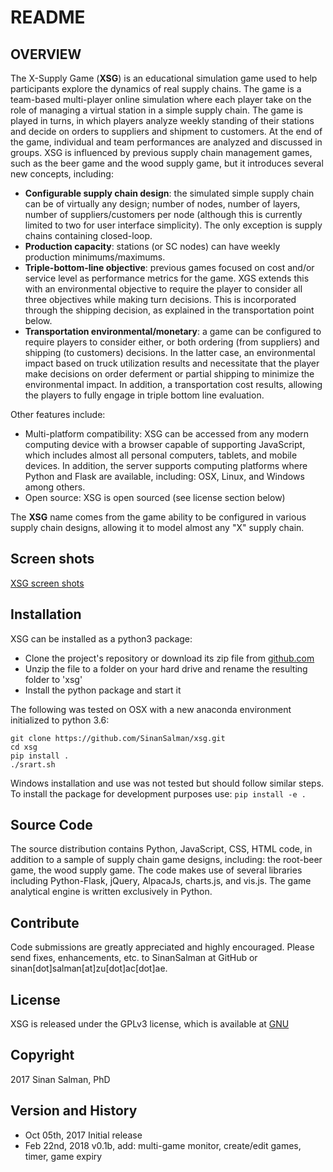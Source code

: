 # README #

## OVERVIEW ##
The X-Supply Game (**XSG**) is an educational simulation game used to help participants explore the dynamics of real supply chains. The game is a team-based multi-player online simulation where each player take on the role of managing a virtual station in a simple supply chain. The game is played in turns, in which players analyze weekly standing of their stations and decide on orders to suppliers and shipment to customers. At the end of the game, individual and team performances are analyzed and discussed in groups.
XSG is influenced by previous supply chain management games, such as the beer game and the wood supply game, but it introduces several new concepts, including:

*   **Configurable supply chain design**: the simulated simple supply chain can be of virtually any design; number of nodes, number of layers, number of suppliers/customers per node (although this is currently limited to two for user interface simplicity). The only exception is supply chains containing closed-loop.
*   **Production capacity**: stations (or SC nodes) can have weekly production minimums/maximums.
*   **Triple-bottom-line objective**: previous games focused on cost and/or service level as performance metrics for the game. XGS extends this with an environmental objective to require the player to consider all three objectives while making turn decisions. This is incorporated through the shipping decision, as explained in the transportation point below.
*   **Transportation environmental/monetary**: a game can be configured to require players to consider either, or both ordering (from suppliers) and shipping (to customers) decisions. In the latter case, an environmental impact based on truck utilization results and necessitate that the player make decisions on order deferment or partial shipping to minimize the environmental impact. In addition, a transportation cost results, allowing the players to fully engage in triple bottom line evaluation.

Other features include:

*   Multi-platform compatibility: XSG can be accessed from any modern computing device with a browser capable of supporting JavaScript, which includes almost all personal computers, tablets, and mobile devices. In addition, the server supports computing platforms where Python and Flask are available, including: OSX, Linux, and Windows among others.
*   Open source: XSG is open sourced (see license section below)

The **XSG** name comes from the game ability to be configured in various supply chain designs, allowing it to model almost any "X" supply chain.

## Screen shots ##
[XSG screen shots](https://sinansalman.github.io/xsg/docs/screenshots.html)

## Installation ##
XSG can be installed as a python3 package:

*   Clone the project's repository or download its zip file from [github.com](https://sinansalman.github.io/xsg/)
*   Unzip the file to a folder on your hard drive and rename the resulting folder to 'xsg'
*   Install the python package and start it

The following was tested on OSX with a new anaconda environment initialized to python 3.6:

```
git clone https://github.com/SinanSalman/xsg.git
cd xsg
pip install .
./srart.sh
```

Windows installation and use was not tested but should follow similar steps. To install the package for development purposes use: ```pip install -e .```

## Source Code ##
The source distribution contains Python, JavaScript, CSS, HTML code, in addition to a sample of supply chain game designs, including: the root-beer game, the wood supply game. The code makes use of several libraries including Python-Flask, jQuery, AlpacaJs, charts.js, and vis.js. The game analytical engine is written exclusively in Python.

## Contribute ##
Code submissions are greatly appreciated and highly encouraged. Please send fixes, enhancements, etc. to SinanSalman at GitHub or sinan\[dot\]salman\[at\]zu\[dot\]ac\[dot\]ae.

## License ##
XSG is released under the GPLv3 license, which is available at [GNU](https://www.gnu.org/licenses/gpl-3.0.en.html)

## Copyright ##
2017 Sinan Salman, PhD

## Version and History ##
*   Oct 05th, 2017    Initial release
*   Feb 22nd, 2018    v0.1b, add: multi-game monitor, create/edit games, timer, game expiry  
